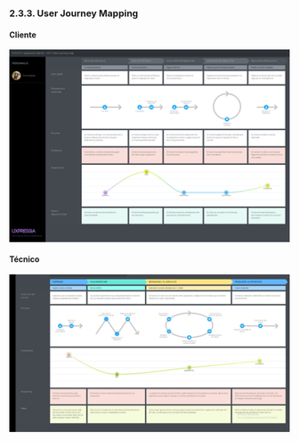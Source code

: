 ### 2.3.3. User Journey Mapping

#### Cliente

![texto_alternativo](ImgUsersPersonas/cliente_journey_map.png)

#### Técnico

![texto_alternativo](ImgUsersPersonas/TecnicoJourneyMap.jpeg)